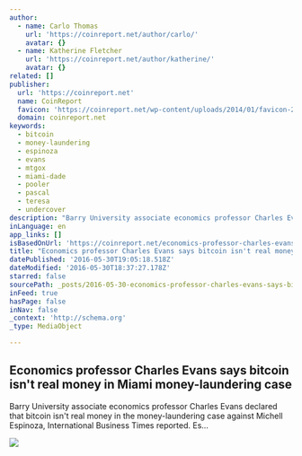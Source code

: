 ```yaml
---
author:
  - name: Carlo Thomas
    url: 'https://coinreport.net/author/carlo/'
    avatar: {}
  - name: Katherine Fletcher
    url: 'https://coinreport.net/author/katherine/'
    avatar: {}
related: []
publisher:
  url: 'https://coinreport.net'
  name: CoinReport
  favicon: 'https://coinreport.net/wp-content/uploads/2014/01/favicon-2.ico'
  domain: coinreport.net
keywords:
  - bitcoin
  - money-laundering
  - espinoza
  - evans
  - mtgox
  - miami-dade
  - pooler
  - pascal
  - teresa
  - undercover
description: "Barry University associate economics professor Charles Evans declared that bitcoin isn't real money in the money-laundering case against Michell Espinoza, International Business Times reported. Es..."
inLanguage: en
app_links: []
isBasedOnUrl: 'https://coinreport.net/economics-professor-charles-evans-says-bitcoin-isnt-real-money-in-miami-money-laundering-case/'
title: "Economics professor Charles Evans says bitcoin isn't real money in Miami money-laundering case"
datePublished: '2016-05-30T19:05:18.518Z'
dateModified: '2016-05-30T18:37:27.178Z'
starred: false
sourcePath: _posts/2016-05-30-economics-professor-charles-evans-says-bitcoin-isnt-real-mo.md
inFeed: true
hasPage: false
inNav: false
_context: 'http://schema.org'
_type: MediaObject

---
```

<article style=""><h1>Economics professor Charles Evans says bitcoin isn't real money in Miami money-laundering case</h1><p>Barry University associate economics professor Charles Evans declared that bitcoin isn't real money in the money-laundering case against Michell Espinoza, International Business Times reported. Es...</p><img src="https://coinreport.net/wp-content/uploads/2015/03/Bitcoin-logo-150x150.png" /></article>